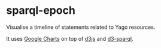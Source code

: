 # sparql-epoch
Visualise a timeline of statements related to Yago resources.

It uses [Google Charts](https://developers.google.com/chart/interactive/docs/gallery/timeline) on top of [d3js](https://d3js.org/) and [d3-sparql](https://github.com/zazuko/d3-sparql). 
